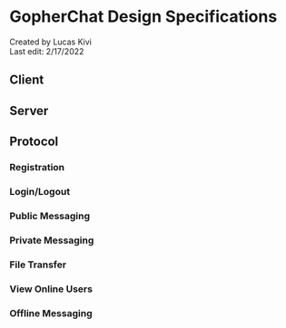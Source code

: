 # GopherChat Design Specifications
Created by Lucas Kivi\
Last edit: 2/17/2022

## Client


## Server


## Protocol


### Registration


### Login/Logout


### Public Messaging


### Private Messaging


### File Transfer


### View Online Users


### Offline Messaging